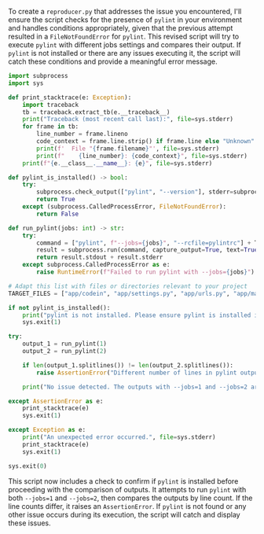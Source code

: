 To create a `reproducer.py` that addresses the issue you encountered, I'll ensure the script checks for the presence of `pylint` in your environment and handles conditions appropriately, given that the previous attempt resulted in a `FileNotFoundError` for `pylint`. This revised script will try to execute `pylint` with different jobs settings and compares their output. If `pylint` is not installed or there are any issues executing it, the script will catch these conditions and provide a meaningful error message.

```python
import subprocess
import sys

def print_stacktrace(e: Exception):
    import traceback
    tb = traceback.extract_tb(e.__traceback__)
    print("Traceback (most recent call last):", file=sys.stderr)
    for frame in tb:
        line_number = frame.lineno
        code_context = frame.line.strip() if frame.line else "Unknown"
        print(f'  File "{frame.filename}"', file=sys.stderr)
        print(f"    {line_number}: {code_context}", file=sys.stderr)
    print(f"{e.__class__.__name__}: {e}", file=sys.stderr)

def pylint_is_installed() -> bool:
    try:
        subprocess.check_output(["pylint", "--version"], stderr=subprocess.STDOUT)
        return True
    except (subprocess.CalledProcessError, FileNotFoundError):
        return False

def run_pylint(jobs: int) -> str:
    try:
        command = ["pylint", f"--jobs={jobs}", "--rcfile=pylintrc"] + TARGET_FILES
        result = subprocess.run(command, capture_output=True, text=True, check=True)
        return result.stdout + result.stderr
    except subprocess.CalledProcessError as e:
        raise RuntimeError(f"Failed to run pylint with --jobs={jobs}") from e

# Adapt this list with files or directories relevant to your project
TARGET_FILES = ["app/codein", "app/settings.py", "app/urls.py", "app/main.py"]

if not pylint_is_installed():
    print("pylint is not installed. Please ensure pylint is installed in the environment.", file=sys.stderr)
    sys.exit(1)

try:
    output_1 = run_pylint(1)
    output_2 = run_pylint(2)

    if len(output_1.splitlines()) != len(output_2.splitlines()):
        raise AssertionError("Different number of lines in pylint output with --jobs=1 and --jobs=2")

    print("No issue detected. The outputs with --jobs=1 and --jobs=2 are consistent.")

except AssertionError as e:
    print_stacktrace(e)
    sys.exit(1)

except Exception as e:
    print("An unexpected error occurred.", file=sys.stderr)
    print_stacktrace(e)
    sys.exit(1)

sys.exit(0)
```

This script now includes a check to confirm if `pylint` is installed before proceeding with the comparison of outputs. It attempts to run `pylint` with both `--jobs=1` and `--jobs=2`, then compares the outputs by line count. If the line counts differ, it raises an `AssertionError`. If `pylint` is not found or any other issue occurs during its execution, the script will catch and display these issues.